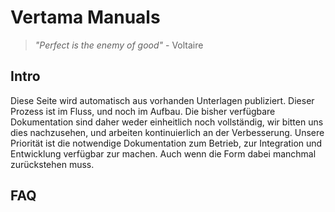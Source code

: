 # Vertama Manuals

> _"Perfect is the enemy of good"_ - Voltaire

## Intro

Diese Seite wird automatisch aus vorhanden Unterlagen publiziert. Dieser
Prozess ist im Fluss, und noch im Aufbau. Die bisher verfügbare Dokumentation
sind daher weder einheitlich noch vollständig, wir bitten uns dies nachzusehen,
und arbeiten kontinuierlich an der Verbesserung. Unsere Priorität ist die
notwendige Dokumentation zum Betrieb, zur Integration und Entwicklung verfügbar
zur machen. Auch wenn die Form dabei manchmal zurückstehen muss.


## FAQ
